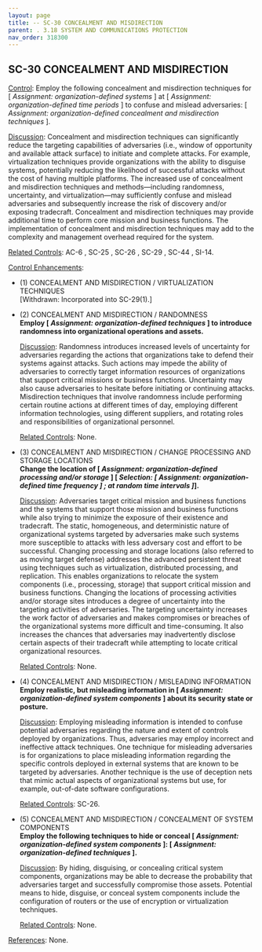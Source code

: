 ```yaml
---
layout: page
title: -- SC-30 CONCEALMENT AND MISDIRECTION 
parent: . 3.18 SYSTEM AND COMMUNICATIONS PROTECTION 
nav_order: 318300 
---
```


## SC-30 CONCEALMENT AND MISDIRECTION

<ins>Control</ins>: Employ the following concealment and misdirection techniques for [ _Assignment: organization-defined systems_ ] at [ _Assignment: organization-defined time periods_ ] to confuse and mislead adversaries: [ _Assignment: organization-defined concealment and misdirection techniques_ ].

<ins>Discussion</ins>: Concealment and misdirection techniques can significantly reduce the targeting capabilities of adversaries (i.e., window of opportunity and available attack surface) to initiate and complete attacks. For example, virtualization techniques provide organizations with the ability to disguise systems, potentially reducing the likelihood of successful attacks without the cost of having multiple platforms. The increased use of concealment and misdirection techniques and methods—including randomness, uncertainty, and virtualization—may sufficiently confuse and mislead adversaries and subsequently increase the risk of discovery and/or exposing tradecraft. Concealment and misdirection techniques may provide additional time to perform core mission and business functions. The implementation of concealment and misdirection techniques may add to the complexity and management overhead required for the system.

<ins>Related Controls</ins>: AC-6 , SC-25 , SC-26 , SC-29 , SC-44 , SI-14.

<ins>Control Enhancements</ins>:
   
* (1) CONCEALMENT AND MISDIRECTION / VIRTUALIZATION TECHNIQUES<br>
[Withdrawn: Incorporated into SC-29(1).]
   
* (2) CONCEALMENT AND MISDIRECTION / RANDOMNESS<br>
**Employ [ _Assignment: organization-defined techniques_ ] to introduce randomness into organizational operations and assets.**

    <ins>Discussion</ins>: Randomness introduces increased levels of uncertainty for adversaries regarding the actions that organizations take to defend their systems against attacks. Such actions may impede the ability of adversaries to correctly target information resources of organizations that support critical missions or business functions. Uncertainty may also cause adversaries to hesitate before initiating or continuing attacks. Misdirection techniques that involve randomness include performing certain routine actions at different times of day, employing different information technologies, using different suppliers, and rotating roles and responsibilities of organizational personnel.

    <ins>Related Controls</ins>: None.
   
* (3) CONCEALMENT AND MISDIRECTION / CHANGE PROCESSING AND STORAGE LOCATIONS<br>
**Change the location of [ _Assignment: organization-defined processing and/or storage_ ] [ _Selection: [ Assignment: organization-defined time frequency ] ; at random time intervals ]_].**

    <ins>Discussion</ins>: Adversaries target critical mission and business functions and the systems that support those mission and business functions while also trying to minimize the exposure of their existence and tradecraft. The static, homogeneous, and deterministic nature of organizational systems targeted by adversaries make such systems more susceptible to attacks with less adversary cost and effort to be successful. Changing processing and storage locations (also referred to as moving target defense) addresses the advanced persistent threat using techniques such as virtualization, distributed processing, and replication. This enables organizations to relocate the system components (i.e., processing, storage) that support critical mission and business functions. Changing the locations of processing activities and/or storage sites introduces a degree of uncertainty into the targeting activities of adversaries. The targeting uncertainty increases the work factor of adversaries and makes compromises or breaches of the organizational systems more difficult and time-consuming. It also increases the chances that adversaries may inadvertently disclose certain aspects of their tradecraft while attempting to locate critical organizational resources.

    <ins>Related Controls</ins>: None.
   
* (4) CONCEALMENT AND MISDIRECTION / MISLEADING INFORMATION<br>
**Employ realistic, but misleading information in [ _Assignment: organization-defined system components_ ] about its security state or posture.**

    <ins>Discussion</ins>: Employing misleading information is intended to confuse potential adversaries regarding the nature and extent of controls deployed by organizations. Thus, adversaries may employ incorrect and ineffective attack techniques. One technique for misleading adversaries is for organizations to place misleading information regarding the specific controls deployed in external systems that are known to be targeted by adversaries. Another technique is the use of deception nets that mimic actual aspects of organizational systems but use, for example, out-of-date software configurations.

    <ins>Related Controls</ins>: SC-26.
   
* (5) CONCEALMENT AND MISDIRECTION / CONCEALMENT OF SYSTEM COMPONENTS<br>
**Employ the following techniques to hide or conceal [ _Assignment: organization-defined system components_ ]: [ _Assignment: organization-defined techniques_ ].**

    <ins>Discussion</ins>: By hiding, disguising, or concealing critical system components, organizations may be able to decrease the probability that adversaries target and successfully compromise those assets. Potential means to hide, disguise, or conceal system components include the configuration of routers or the use of encryption or virtualization techniques.

    <ins>Related Controls</ins>: None.
   
<ins>References</ins>: None.
